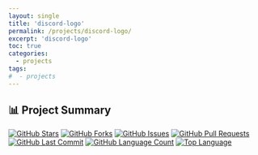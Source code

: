 ```yaml
---
layout: single
title: 'discord-logo'
permalink: /projects/discord-logo/
excerpt: 'discord-logo'
toc: true
categories:
  - projects
tags:
#  - projects
---
```


## 📊 Project Summary

[![GitHub Stars](https://img.shields.io/github/stars/nntin/discord-logo?style=flat-square)](https://github.com/nntin/discord-logo/stargazers)
[![GitHub Forks](https://img.shields.io/github/forks/nntin/discord-logo?style=flat-square)](https://github.com/nntin/discord-logo/network)
[![GitHub Issues](https://img.shields.io/github/issues/nntin/discord-logo?style=flat-square)](https://github.com/nntin/discord-logo/issues)
[![GitHub Pull Requests](https://img.shields.io/github/issues-pr/nntin/discord-logo?style=flat-square)](https://github.com/nntin/discord-logo/pulls)
[![GitHub Last Commit](https://img.shields.io/github/last-commit/nntin/discord-logo?style=flat-square)](https://github.com/nntin/discord-logo/commits)
[![GitHub Language Count](https://img.shields.io/github/languages/count/nntin/discord-logo?style=flat-square)](https://github.com/nntin/discord-logo)
[![Top Language](https://img.shields.io/github/languages/top/nntin/discord-logo?style=flat-square)](https://github.com/nntin/discord-logo)
